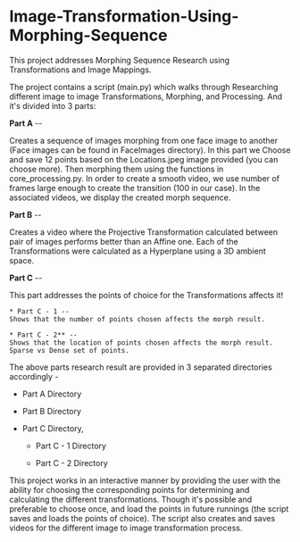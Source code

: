 # Image-Transformation-Using-Morphing-Sequence

This project addresses Morphing Sequence Research using Transformations and Image Mappings.

The project contains a script (main.py) which walks through Researching different image to image Transformations, Morphing, and Processing. And it's divided into 3 parts:

**Part A** -- 

Creates a sequence of images morphing from one face image to another (Face images can be found in FaceImages directory).
In this part we Choose and save 12 points based on the Locations.jpeg image provided (you can choose more). Then morphing them using the functions in core_processing.py. 
In order to create a smooth video, we use number of frames large enough to create the transition (100 in our case). 
In the associated videos, we display the created morph sequence.

**Part B** --

Creates a video where the Projective Transformation calculated between pair of images performs better than an Affine one. Each of the Transformations were calculated as a Hyperplane using a 3D ambient space.

**Part C** --

This part addresses the points of choice for the Transformations affects it!
    
    * Part C - 1 --
    Shows that the number of points chosen affects the morph result.
    
    * Part C - 2** --
    Shows that the location of points chosen affects the morph result. Sparse vs Dense set of points.

The above parts research result are provided in 3 separated directories accordingly -

* Part A Directory

* Part B Directory

* Part C Directory,
    
    * Part C - 1 Directory
    
    * Part C - 2 Directory

This project works in an interactive manner by providing the user with the ability for choosing the corresponding points for determining and calculating the different transformations. Though it's possible and preferable to choose once, and load the points in future runnings (the script saves and loads the points of choice).
The script also creates and saves videos for the different image to image transformation process.
